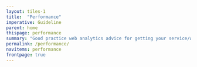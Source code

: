 ```yaml
---
layout: tiles-1
title:  "Performance"
imperative: Guideline
parent: home
thispage: performance
summary: "Good practice web analytics advice for getting your service/website ready for performance monitoring and reporting."
permalink: /performance/
navitems: performance
frontpage: true
---
```

